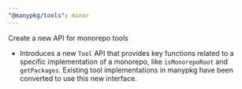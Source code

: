```yaml
---
"@manypkg/tools": minor
---
```


Create a new API for monorepo tools

- Introduces a new `Tool` API that provides key functions related to a specific implementation of a monorepo, like `isMonorepoRoot` and `getPackages`. Existing tool implementations in manypkg have been converted to use this new interface.
